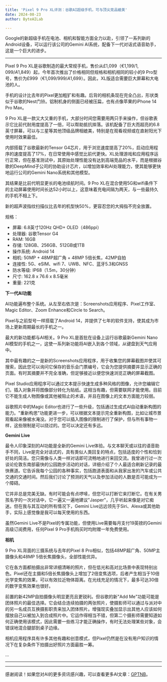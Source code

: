 ```yaml
---
title: 'Pixel 9 Pro XL评测：谷歌AI超级手机，可与顶尖竞品媲美'
date: 2024-08-23
author: ByteAILab

---
```


Google的新超级手机在电池、相机和智能方面全力以赴，引领了一系列新的Android设备，可以运行该公司的Gemini AI系统，配备下一代对话式语音助手，这是一个巨大的进步。

---


Pixel 9 Pro XL是谷歌制造的最大常规手机，售价从£1,099（€1,199/$1,099/A$1,849）起，今年首次推出了价格相同但规格和相机相同的较小的9 Pro型号，售价为£999（€1,099/$999/A$1,699）。因此，XL版适合需要巨大屏幕和大电池的人。

手机的设计比去年的Pixel更加粗犷和有趣。后背的相机条现在完全凸出，形状类似于谷歌的Nest门铃。铝制机身的侧面已经被压扁，也有点像苹果的iPhone 14 Pro Max。

9 Pro XL是一款又大又重的手机，大部分时间您需要用两只手来操作，但谷歌表示它比前代耐用度提高了一倍，可以帮助抵抗摔落。该机配备了巨大而超亮的6.8英寸屏幕，可以与三星等其他顶级品牌相媲美，特别是在观看视频或在直射阳光下使用时效果最佳。

内部搭载了谷歌最新的Tensor G4芯片，用于浏览速度提高了20%，启动应用程序的速度提高了17%，在日常使用中感觉比前代更快。XL处理游戏和应用程序运行正常，但在基准测试中，其原始处理性能没有达到高端竞品的水平，而是根据谷歌的DeepMind子公司的协助设计芯片，以增加效率和AI处理能力，使其能够更快地运行公司的Gemini Nano系统和其他模型。

其结果是比前代明显更长的电池续航时间。9 Pro XL在混合使用5G和wifi条件下的主动屏幕使用时间长达52小时以上，这意味着充电间隔为两天，与一些最持久的手机不相上下。

新的超声波指纹扫描仪比去年的机型快50%，更容忍您的大拇指不完全放置。


规格：

- 屏幕: 6.8英寸120Hz QHD+ OLED（486ppi）
- 处理器: 谷歌Tensor G4
- RAM: 16GB
- 存储: 128GB、256GB、512GB或1TB
- 操作系统: Android 14
- 相机: 50MP + 48MP超广角 + 48MP 5倍长焦，42MP自拍
- 连接性: 5G、eSIM、wifi 7、UWB、NFC、蓝牙5.3和GNSS
- 防水等级: IP68（1.5m，30分钟）
- 尺寸: 162.8 x 76.6 x 8.5毫米
- 重量: 221克

**下一代AI功能**

AI功能遍布整个系统。从左至右依次是：Screenshots应用程序、Pixel工作室、Magic Editor、Zoom Enhance和Circle to Search。

Pixel与之前型号一样搭载了Android 14，并提供了七年的软件支持，使其成为市场上更新周期最长的手机之一。

最大的新功能都与AI相关。9 Pro XL是首批在设备上运行谷歌最新Gemini Nano AI模型的手机之一，这使一系列新功能将AI嵌入到各个领域，从键盘到天气应用中。

其中最有趣的之一是新的Screenshots应用程序，用于收集您的屏幕截图并使其可搜索，因此您可以询问它保存的音乐会门票编号，它会为您提供摘要并显示正确的页面。有时其摘要并不完全准确，但足够接近以便您快速浏览正确的屏幕截图。

Pixel Studio应用程序可以通过文本提示快速生成多种风格的图像，允许您编辑它们，插入对象并将图像部分转化为贴纸。这相当有趣，但需要联网才能使用。目前它不能生成人物图像或其他被阻止的术语，并且在图像上的文本方面能力较弱。

谷歌照片中的Magic Editor也进行了一些升级，包括通过生成式AI自动重新构图的能力。"重新构思"功能更进一步，可以根据文本提示完全重新构图，比如让城市景观看起来像被水淹没。对于您可以插入图像的限制进行了保护，但与所有事物一样，这些限制是可以绕过的。您可以决定还有多远。

**Gemini Live**

最令人印象深刻的AI功能是全新的Gemini Live体验。与文本聊天或以往的语音助手不同，Live是完全对话式的，具有类似人类回复的特点，包括适度的个性和恰到好处的简洁。您只需像与人类一样对话即可流畅地进行来回交流。我曾进行过一次谈论伦敦东南部最快的公园跑步活动的对话，详细介绍了个人最适合刷新记录的最快赛道。它告诉我每个公园的各种事实，包括跑道表面和从我家出发的汽车或公共交通的交通时间。然后我们讨论了预测的天气以及参加活动的人数是否可能成为一个障碍。

它并非总是完美无缺。有时可能会有点啰嗦，但您可以打断它来打断它。在有关男孩名字的一次对话中，它一遍又一遍地建议"Jasper"，几乎听起来像是对它痴迷。但在我与其互动的所有情况下，Gemini Live远远领先于Siri、Alexa或其他助手，实际上感觉像是我可以每天使用的东西。

虽然Gemini Live不是Pixel的专属功能，但使用Live需要每月支付19英镑的Gemini高级订阅费用，任何Pixel 9 Pro手机购买时均附赠一年免费使用。

**相机**

9 Pro XL背面的三摄系统与去年的Pixel 8 Pro相似，包括48MP超广角、50MP主摄像头和48MP 5倍长焦摄像头，全部性能优异。

它在各方面都拍摄出非常详细清晰的照片，但在低光和高对比场景中表现特别出色。Pixel还在主摄和5倍长焦摄像头上增加了2倍变焦选项，后者产生相当于10倍光学变焦的效果，可以有效拉近物体距离。在光线充足的情况下，最多可达30倍的数字变焦效果也很好。

前置的新42MP自拍摄像头明显更亮且更锐利。但谷歌的新"Add Me"功能可能是团体照片的最佳选择。它会结合连续拍摄的两张照片，使摄影师可以通过与派对中的另一名成员互换摄影职责来加入团体照片。增强现实叠加显示出其他人应该如何摆放自己以被加入到合成照片中。它运作得相当不错，但第二个摄影师需要知道如何正确使用该模式，因此需要一些练习才能正确操作，有时无法处理某些对象，会错误地混合腿部到桌子边缘。

相机应用程序具有许多其他有趣和创意模式，但Pixel仍然是在没有用户知识的情况下在复杂条件下拍摄出好照片方面最胜一筹。

...

---
---
感谢阅读！如果您对AI的更多资讯感兴趣，可以查看更多AI文章：[GPTNB](https://gptnb.com)。